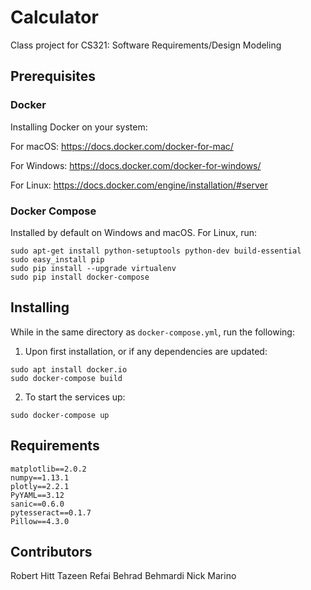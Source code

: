 # Calculator
Class project for CS321: Software Requirements/Design Modeling

## Prerequisites

### Docker
Installing Docker on your system:

For macOS: https://docs.docker.com/docker-for-mac/

For Windows: https://docs.docker.com/docker-for-windows/

For Linux: https://docs.docker.com/engine/installation/#server

### Docker Compose
Installed by default on Windows and macOS. For Linux, run:
```
sudo apt-get install python-setuptools python-dev build-essential
sudo easy_install pip
sudo pip install --upgrade virtualenv
sudo pip install docker-compose
```

## Installing

While in the same directory as `docker-compose.yml`, run the following:

1) Upon first installation, or if any dependencies are updated:

```
sudo apt install docker.io
sudo docker-compose build
```

2) To start the services up:

```
sudo docker-compose up
```

## Requirements
```
matplotlib==2.0.2
numpy==1.13.1
plotly==2.2.1
PyYAML==3.12
sanic==0.6.0
pytesseract==0.1.7
Pillow==4.3.0
```

## Contributors

Robert Hitt
Tazeen Refai
Behrad Behmardi
Nick Marino





